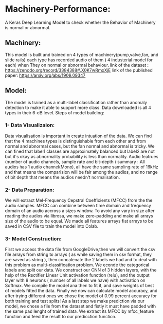 # Machinery-Performance:

A Keras Deep Learning Model to check whether the Behavior of Machinery is normal or abnormal.

## Machinery:

This model is built and trained on 4 types of machinery(pump,valve,fan, and slide rails) each type has recorded audio of them ( 4 industerial model for each) when They on normal or abnormal behaviour.
link of the dataset :
https://zenodo.org/record/3384388#.X0K7wRmxXjE
link of the published paper:
https://arxiv.org/abs/1909.09347

## Model:

The model is trained as a multi-label classification rather than anomaly detection to make it able to support more class.
Data downloaded is all 4 types in their 6-dB level.
Steps of model building: 

### 1- Data Visualizaion:

Data visualisation is important in create intuation of the data.
We can find that the 4 machines types is distinguishable from each other and from normal and abnormal cases, but the fan normal and abnormal is tricky.
We can fined that label1 classes are approximately balanced but label2 are not but it's okay as abnormality probability is less than normality.
Audio featrues (number of audio channels, sample rate and bit-depth ) summary :
All audios has 1 audio channel(Mono), all have the same sampling rate of 16kHz and that means the comparision will be fair among the audios, and no range of bit depth that means the audios needn't normalisation.

### 2- Data Preparation:

We will extract Mel-Frequency Cepstral Coefficients (MFCC) from the the audio samples. 
MFCC can combine between time domain and frequency domain of an audio accross a sizes window.
To avoid any vary in size after reading the audios via librosa, we make zero-padding and make all arrays size of the audio to be equal.
We made all features arrays flat arrays to be saved in CSV file to train the model into Colab.

### 3- Model Construction:

First we access the data file from GoogleDrive,then we will convert the csv file arrays from string to arrays ( as while saving them in csv format, they are saved as string ), then concatenate the 2 labels we had and to deal with this problem as multi-classification problem.
We econde the categorical labels and split our data.
We construct our CNN of 3 hidden layers, with the help of the Rectifier Linear Unit activation function (relu), and the output layer with 8 neurons ( number of all labels we have) with activation on Softmax.
We compile the model ana then to fit it, and save weights of best of models fitted the data.
Finally we now can calculate model accuracy, and after trying different ones we chose the model of 0.99 percent accuracy for both training and test splits!
As a last step we make prediction via our model, we chose a file from the dataset and fistly it must have padded with the same pad lenght of trained data.
We extract its MFCC by mfcc_feature function and feed the result to our predicction function.




